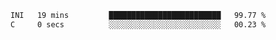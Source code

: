 
<!--START_SECTION:waka-->

```txt
INI   19 mins         █████████████████████████   99.77 %
C     0 secs          ░░░░░░░░░░░░░░░░░░░░░░░░░   00.23 %
```

<!--END_SECTION:waka-->
